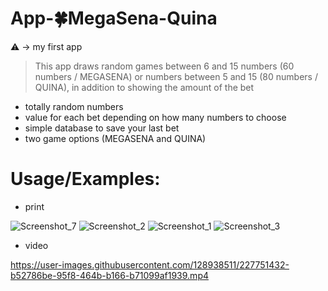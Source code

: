 <h1>App-🍀MegaSena-Quina</h1>
⚠️ -> my first app


> This app draws random games between 6 and 15 numbers (60 numbers / MEGASENA) or numbers between 5 and 15 (80 numbers / QUINA), in addition to showing the amount of the bet
+ totally random numbers
+ value for each bet depending on how many numbers to choose
+ simple database to save your last bet
+ two game options (MEGASENA and QUINA)

<h1>Usage/Examples:</h1>

+ print 

![Screenshot_7](https://user-images.githubusercontent.com/128938511/227751426-4229a41c-607d-44f4-83a5-60beee65da97.png)
![Screenshot_2](https://user-images.githubusercontent.com/128938511/227751428-102b0f4d-4b87-4f80-8e5c-1d10bbf247c7.png)
![Screenshot_1](https://user-images.githubusercontent.com/128938511/227751429-fa422e64-25ed-43c9-a618-dbcc0c412083.png)
![Screenshot_3](https://user-images.githubusercontent.com/128938511/227751430-aa28072c-1a0f-4c18-a439-bef6005f4a3f.png)

+ video 

https://user-images.githubusercontent.com/128938511/227751432-b52786be-95f8-464b-b166-b71099af1939.mp4
